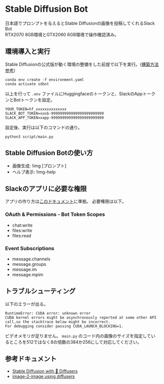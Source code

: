 # Stable Diffusion Bot
日本語でプロンプトを与えるとStable Diffusionの画像を投稿してくれるSlack Bot  
RTX2070 8GB環境とGTX2060 6GB環境で操作確認済み。

## 環境導入と実行
Stable Diffusionの公式版が動く環境の整備をした前提で以下を実行。([構築方法参考](https://zenn.dev/koyoarai_/articles/02f3ed864c6127bb2049))

```
conda env create -f environment.yaml
conda activate sdbot
```
以上を行って `.env` ファイルにHuggingfaceのトークンと、SlackのAppトークンとBotトークンを設定。

```
YOUR_TOKEN=hf_xxxxxxxxxxxxxx
SLACK_BOT_TOKEN=xoxb-999999999999999999999999
SLACK_APP_TOKEN=xapp-999999999999999999999999
```

設定後、実行は以下のコマンドの通り。

```
python3 script/main.py
```
## Stable Diffusion Botの使い方

- 画像生成: !img [プロンプト]
- ヘルプ表示: !img-help

## Slackのアプリに必要な権限
アプリの作り方は[このドキュメント](https://slack.dev/bolt-python/ja-jp/tutorial/getting-started)に準拠。
必要権限は以下。

### OAuth & Permissions - Bot Token Scopes
- chat:write
- files:write
- files:read

### Event Subscriptions
- message.channels
- message.groups
- message.im
- message.mpim 

## トラブルシューティング

以下のエラーが出る。

```
RuntimeError: CUDA error: unknown error
CUDA kernel errors might be asynchronously reported at some other API call,so the stacktrace below might be incorrect.
For debugging consider passing CUDA_LAUNCH_BLOCKING=1.
```

ビデオメモリが足りません。 `main.py` のコード内の画像のサイズを指定しているところを512ではなく8の倍数の384か256にして対応してください。

## 参考ドキュメント
- [Stable Diffusion with 🧨 Diffusers](https://huggingface.co/blog/stable_diffusion)
- [image-2-image using diffusers](https://colab.research.google.com/github/patil-suraj/Notebooks/blob/master/image_2_image_using_diffusers.ipynb#scrollTo=V24njWQBC8eC)
